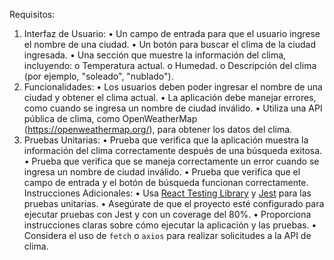 Requisitos:
1. Interfaz de Usuario:
• Un campo de entrada para que el usuario ingrese el nombre de una ciudad.
• Un botón para buscar el clima de la ciudad ingresada.
• Una sección que muestre la información del clima, incluyendo:
o Temperatura actual.
o Humedad.
o Descripción del clima (por ejemplo, "soleado", "nublado").
2. Funcionalidades:
• Los usuarios deben poder ingresar el nombre de una ciudad y obtener el clima
actual.
• La aplicación debe manejar errores, como cuando se ingresa un nombre de ciudad
inválido.
• Utiliza una API pública de clima, como OpenWeatherMap
(https://openweathermap.org/), para obtener los datos del clima.
3. Pruebas Unitarias:
• Prueba que verifica que la aplicación muestra la información del clima
correctamente después de una búsqueda exitosa.
• Prueba que verifica que se maneja correctamente un error cuando se ingresa un
nombre de ciudad inválido.
• Prueba que verifica que el campo de entrada y el botón de búsqueda funcionan
correctamente.
Instrucciones Adicionales:
• Usa [React Testing Library](https://testing-library.com/react) y
[Jest](https://jestjs.io/) para las pruebas unitarias.
• Asegúrate de que el proyecto esté configurado para ejecutar pruebas con Jest y con
un coverage del 80%.
• Proporciona instrucciones claras sobre cómo ejecutar la aplicación y las pruebas.
• Considera el uso de `fetch` o `axios` para realizar solicitudes a la API de clima.
